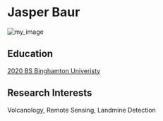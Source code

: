 # Jasper Baur
 
![my_image](IMG_7864.png)

## Education

[2020 BS Binghamton Univeristy](https://www.binghamton.edu/geology/)

## Research Interests

Volcanology, Remote Sensing, Landmine Detection
